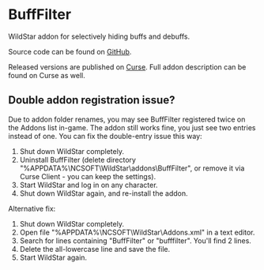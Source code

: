 BuffFilter
==========

WildStar addon for selectively hiding buffs and debuffs.

Source code can be found on [GitHub](https://github.com/kaporten/BuffFilter).

Released versions are published on [Curse](http://www.curse.com/ws-addons/wildstar/221865-bufffilter). Full addon description can be found on Curse as well.

Double addon registration issue?
----------
Due to addon folder renames, you may see BuffFilter registered twice on the Addons list in-game. The addon still works fine, you just see two entries instead of one. You can fix the double-entry issue this way:

1. Shut down WildStar completely.
1. Uninstall BuffFilter (delete directory "%APPDATA%\NCSOFT\WildStar\addons\BuffFilter", or remove it via Curse Client - you can keep the settings).
1. Start WildStar and log in on any character.
1. Shut down WildStar again, and re-install the addon.

Alternative fix:

1. Shut down WildStar completely.
1. Open file "%APPDATA%\NCSOFT\WildStar\Addons.xml" in a text editor.
1. Search for lines containing "BuffFilter" or "bufffilter". You'll find 2 lines. 
1. Delete the all-lowercase line and save the file.
1. Start WildStar again.
